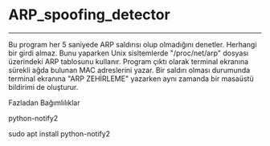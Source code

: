 # ARP_spoofing_detector
-----------------------------------------------
Bu program her 5 saniyede ARP saldırısı olup olmadığını denetler. Herhangi bir girdi almaz. Bunu yaparken Unix sisltemlerde "/proc/net/arp" dosyası üzerindeki ARP tablosunu kullanır. Program çıktı olarak terminal ekranına sürekli ağda bulunan MAC adreslerini yazar. Bir saldırı olması durumunda terminal ekranına "ARP ZEHİRLEME" yazarken aynı zamanda bir masaüstü bildirimi de oluşturur.

Fazladan Bağımlılıklar

python-notify2

sudo apt install python-notify2
